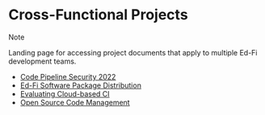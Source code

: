 # Cross-Functional Projects

> [!NOTE]
> Landing page for accessing project documents that apply to multiple
> Ed-Fi development teams.

- [Code Pipeline Security
  2022](code-pipeline-security-2022.md)
- [Ed-Fi Software Package
  Distribution](./ed-fi-software-package-distribution/README.md)
- [Evaluating Cloud-based
  CI](./evaluating-cloud-based-ci/README.md)
- [Open Source Code
  Management](./open-source-code-management/README.md)
